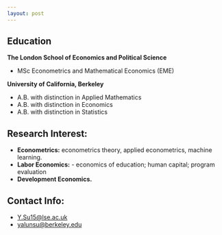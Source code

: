 ```yaml
---
layout: post
---
```

## Education
__The London School of Economics and Political Science__

  + MSc Econometrics and Mathematical Economics (EME)

__University of California, Berkeley__ 

  + A.B. with distinction in Applied Mathematics
  + A.B. with distinction in Economics
  + A.B. with distinction in Statistics

## Research Interest: 

  + __Econometrics:__  econometrics theory, applied econometrics, machine learning.
  + __Labor Economics:__ - economics of education; human capital; program evaluation
  + __Development Economics.__

## Contact Info:

+ Y.Su15@lse.ac.uk
+ yalunsu@berkeley.edu
